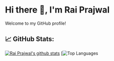 # Hi there 👋, I'm Rai Prajwal

Welcome to my GitHub profile!

## 📈 GitHub Stats:
[![Rai Prajwal's github stats](https://github-readme-stats.vercel.app/api?username=Rai-Prajwal&show_icons=true&theme=radical)](https://github.com/Rai-Prajwal)
[![Top Languages](https://github-readme-stats.vercel.app/api/top-langs/?username=Rai-Prajwal&layout=compact&theme=radical)

